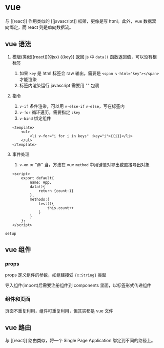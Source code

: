 # vue

与 [[react]] 作用类似的 [[javascript]] 框架，更像是写 html。此外，vue 数据双向绑定，而 react 则是单向数据流。

## vue 语法

1. 模版(类似[[react]]的jsx) {{key}} 返回 js 中 `data()` 函数返回值，可以没有根标签
   1. 如果 `key` 是 html 标签会 raw 输出，需要是 `<span v-html="key"></span>`才能渲染
   2. 标签内渲染运行 javascript 需要用 "" 包裹
2. 指令
   1. `v-if` 条件渲染，可以用 `v-else-if` `v-else`，写在标签内
   2. `v-for` 循环遍历，需要指定 `:key`
   3. `v-bind` 绑定组件

    ```vue
    <template>
        <ul>
            <li v-for="i for i in keys" :key="i">{{i}}</li>
        </ul>
    </template>
    ```

3. 事件处理
   1. `v-on` or "@" 当，方法在 vue `method` 中用键值对导出或直接导出对象

    ```vue
    <script>
        export default{
            name: App,
            data(){
                return {count:1}
            },
            methods:{
                test(){
                    this.count++
                }
            }
        };
    </script>
    ```

`setup`

## vue 组件

### props

props 定义组件的参数，如组建接受 `{x:String}` 类型

导入组件(import)后需要注册组件到 components 里面，以标签形式传递组件

### 组件和页面

页面不重复利用，组件可重复利用，但其实都是 vue 文件

## vue 路由

与 [[react]] 路由类似，将一个 Single Page Application 绑定到不同的路径上。
